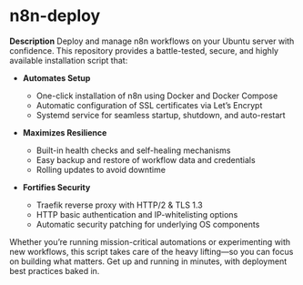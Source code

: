 # n8n-deploy
**Description**
Deploy and manage n8n workflows on your Ubuntu server with confidence. This repository provides a battle-tested, secure, and highly available installation script that:

* **Automates Setup**

  * One-click installation of n8n using Docker and Docker Compose
  * Automatic configuration of SSL certificates via Let’s Encrypt
  * Systemd service for seamless startup, shutdown, and auto-restart

* **Maximizes Resilience**

  * Built-in health checks and self-healing mechanisms
  * Easy backup and restore of workflow data and credentials
  * Rolling updates to avoid downtime

* **Fortifies Security**

  * Traefik reverse proxy with HTTP/2 & TLS 1.3
  * HTTP basic authentication and IP-whitelisting options
  * Automatic security patching for underlying OS components

Whether you’re running mission-critical automations or experimenting with new workflows, this script takes care of the heavy lifting—so you can focus on building what matters. Get up and running in minutes, with deployment best practices baked in.
